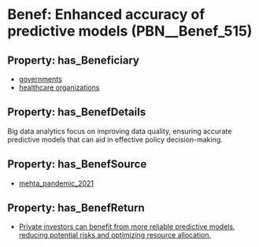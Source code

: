 # Benef: __Enhanced accuracy of predictive models__ (PBN__Benef_515)

## Property: has_Beneficiary

* [governments](../Stakeholder/PBN__Stakeholder_47)
* [healthcare organizations](../Stakeholder/PBN__Stakeholder_216)

## Property: has_BenefDetails

Big data analytics focus on improving data quality, ensuring accurate predictive models that can aid in effective policy decision-making.

## Property: has_BenefSource

* [mehta_pandemic_2021](../Article/PBN__Article_106)

## Property: has_BenefReturn

* [Private investors can benefit from more reliable predictive models, reducing potential risks and optimizing resource allocation.](../BenefReturn/PBN__BenefReturn_563)

